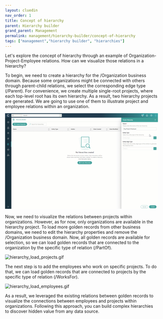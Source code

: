 ```yaml
---
layout: cluedin
nav_order: 1
title: Concept of hierarchy
parent: Hierarchy builder
grand_parent: Management
permalink: management/hierarchy-builder/concept-of-hierarchy
tags: ["management","hierarchy builder", "hierarchies"]
---
```


Let's explore the concept of hierarchy through an example of Organization-Project-Employee relations. How can we visualize those relations in a hierarchy?

To begin, we need to create a hierarchy for the /Organization business domain. Because some organizations might be connected with others through parent-child relations, we select the corresponding edge type (/Parent). For convenience, we create multiple single-root projects, where each top-level root has its own hierarchy. As a result, two hierarchy projects are generated. We are going to use one of them to illustrate project and employee relations within an organization.

![example-part-1.gif](../../../assets/images/management/hierarchy-builder/example-part-1.gif)

Now, we need to visualize the relations between projects within organizations. However, as for now, only organizations are available in the hierarchy project. To load more golden records from other business domains, we need to edit the hierarchy properties and remove the /Organization business domain. Now, all golden records are available for selection, so we can load golden records that are connected to the organization by the specific type of relation (/PartOf).

![hierarchy_load_projects.gif](../../../assets/images/management/hierarchy-builder/hierarchy_load_projects.gif)

The next step is to add the employees who work on specific projects. To do that, we can load golden records that are connected to projects by the specific type of relation (/WorksFor).

![hierarchy_load_employees.gif](../../../assets/images/management/hierarchy-builder/hierarchy_load_employees.gif)

As a result, we leveraged the existing relations between golden records to visualize the connections between employees and projects within organizations. Following this approach, you can build complex hierarchies to discover hidden value from any data source.